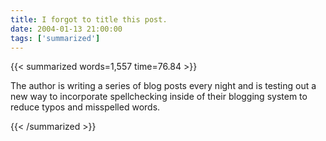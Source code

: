 ```yaml
---
title: I forgot to title this post.
date: 2004-01-13 21:00:00
tags: ['summarized']
---
```


{{< summarized words=1,557 time=76.84 >}}

The author is writing a series of blog posts every night and is testing out a new way to incorporate spellchecking inside of their blogging system to reduce typos and misspelled words.

{{< /summarized >}}